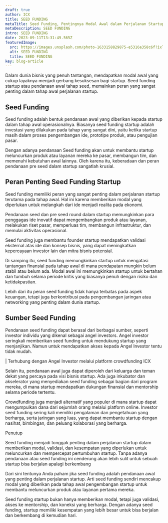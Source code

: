 ```yaml
---
draft: true
author: ICX
title: SEED FUNDING
metaTitle: Seed Funding, Pentingnya Modal Awal dalam Perjalanan Startup
metaDescription: SEED FUNDING
intro: SEED FUNDING
date: 2023-09-11T13:31:49.565Z
featuredImage:
  src: https://images.unsplash.com/photo-1633158829875-e5316a358c6f?ixlib=rb-4.0.3&ixid=M3wxMjA3fDB8MHxwaG90by1wYWdlfHx8fGVufDB8fHx8fA%3D%3D&auto=format&fit=crop&w=870&q=80
  alt: SEED FUNDING
  title: SEED FUNDING
key: blog-article
---
```

<!--StartFragment-->

Dalam dunia bisnis yang penuh tantangan, mendapatkan modal awal yang cukup layaknya menjadi gerbang kesuksesan bagi startup. Seed funding startup atau pendanaan awal tahap seed, memainkan peran yang sangat penting dalam tahap awal perjalanan startup. 

## Seed Funding

Seed funding adalah bentuk pendanaan awal yang diberikan kepada startup dalam tahap awal operasionalnya. Biasanya seed funding startup adalah investasi yang dilakukan pada tahap yang sangat dini, yaitu ketika startup masih dalam proses pengembangan ide, prototipe produk, atau pengujian pasar.

Dengan adanya pendanaan Seed funding akan untuk membantu startup meluncurkan produk atau layanan mereka ke pasar, membangun tim, dan memenuhi kebutuhan awal lainnya. Oleh karena itu, keberadaan dan peran pendanaan pre seed dalam startup sangatlah krusial. 

## Peran Penting Seed Funding Startup

Seed funding memiliki peran yang sangat penting dalam perjalanan startup terutama pada tahap awal. Hal ini karena memberikan modal yang diperlukan untuk melangkah dari ide menjadi realita pada ekonomi. 

Pendanaan seed dan pre seed round dalam startup memungkinkan para penggagas ide inovatif dapat mengembangkan produk atau layanan, melakukan riset pasar, memperluas tim, membangun infrastruktur, dan memulai aktivitas operasional. 

Seed funding juga membantu founder startup mendapatkan validasi eksternal atas ide dan konsep bisnis, yang dapat meningkatkan kepercayaan investor lain dan mitra bisnis potensial. 

Di samping itu, seed funding memungkinkan startup untuk mengatasi tantangan finansial pada tahap awal di mana pendapatan mungkin belum stabil atau belum ada. Modal awal ini memungkinkan startup untuk bertahan dan tumbuh selama periode kritis yang biasanya penuh dengan risiko dan ketidakpastian. 

Lebih dari itu peran seed funding tidak hanya terbatas pada aspek keuangan, tetapi juga berkontribusi pada pengembangan jaringan atau networking yang penting dalam dunia startup.

## Sumber Seed Funding

Pendanaan seed funding dapat berasal dari berbagai sumber, seperti investor individu yang dikenal sebagai angel investors. Angel investor seringkali memberikan seed funding untuk mendukung startup yang menjanjikan. Namun untuk mendapatkan akses kepada Angel Investor tentu tidak mudah.

\| Terhubung dengan Angel Investor melalui platform crowdfunding ICX  

Selain itu, pendanaan awal juga dapat diperoleh dari keluarga dan teman dekat yang percaya pada visi bisnis startup. Ada juga inkubator dan akselerator yang menyediakan seed funding sebagai bagian dari program mereka, di mana startup mendapatkan dukungan finansial dan mentorship selama periode tertentu.

Crowdfunding juga menjadi alternatif yang populer di mana startup dapat mengumpulkan dana dari sejumlah orang melalui platform online. Investor seed funding sering kali memiliki pengalaman dan pengetahuan yang berharga, serta jaringan yang luas, yang dapat membantu startup dengan nasihat, bimbingan, dan peluang kolaborasi yang berharga.

Penutup

Seed funding menjadi tonggak penting dalam perjalanan startup dalam memberikan modal, validasi, dan kesempatan yang diperlukan untuk meluncurkan dan mempercepat pertumbuhan startup. Tanpa adanya pendanaan atau seed funding ini cenderung akan lebih sulit untuk sebuah startup bisa berjalan apalagi berkembang

Dari sini tentunya Anda paham jika seed funding adalah pendanaan awal yang penting dalam perjalanan startup. Arti seed funding sendiri mencakup modal yang diberikan pada tahap awal pengembangan startup untuk membantu meluncurkan produk atau layanan pertama mereka. 

Seed funding startup bukan hanya memberikan modal, tetapi juga validasi, akses ke mentorship, dan koneksi yang berharga. Dengan adanya seed funding, startup memiliki kesempatan yang lebih besar untuk bisa berjalan dan berkembang di kemudian hari.



<!--EndFragment-->